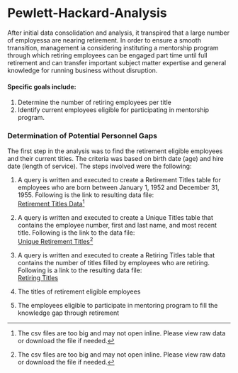 # Pewlett-Hackard-Analysis
After initial data consolidation and analysis, it transpired that a large number of employessa are nearing retirement. In order to ensure a smooth trransition, management ia considering instituting a mentorship program through which retiring employees can be engaged part time until full retirement and can transfer important subject matter expertise and general knowledge for running business without disruption.
#### Specific goals include:
1. Determine the number of retiring employees per title
2. Identify current employees eligible for participating in mentorship program.
### Determination of Potential Personnel Gaps
The first step in the analysis was to find the retirement eligible employees and their current titles. The criteria was based on birth date (age) and hire date (length of service). The steps involved were the following:
1. A query is written and executed to create a Retirement Titles table for employees who are born between January 1, 1952 and December 31, 1955. Following is the link to resulting data file:</br>
[Retirement Titles Data](https://raw.githubusercontent.com/mbandyo/Pewlett-Hackard-Analysis/main/Data/retirement_titles.csv)[^footnote1]
 
2. A query is written and executed to create a Unique Titles table that contains the employee number, first and last name, and most recent title. Following is the link to the data file:</br>
[Unique Retirement Titles](https://github.com/mbandyo/Pewlett-Hackard-Analysis/blob/main/Data/unique_titles.csv)[^footnote1]
    
3. A query is written and executed to create a Retiring Titles table that contains the number of titles filled by employees who are retiring. Following is a link to the resulting data file:</br>
[Retiring Titles](https://github.com/mbandyo/Pewlett-Hackard-Analysis/blob/main/Data/retiring_titles.csv)
5. The titles of retirement eligible employees
6. The employees eligible to participate in mentoring program to fill the knowledge gap through retirement
[^footnote1]: The csv files are too big and may not open inline. Please view raw data or download the file if needed.
